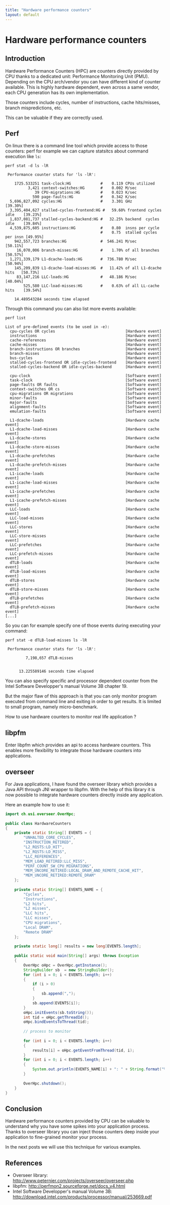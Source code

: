 ```yaml
---
title: "Hardware performance counters"
layout: default
---
```


# Hardware performance counters
## Introduction
Hardware Performance Counters (HPC) are counters directly provided by CPU thanks to a dedicated unit: Performance Monitoring Unit (PMU).
Depending on the CPU arch/vendor you can have different kind of counter available. This is highly hardware dependent, even across a same vendor, each CPU generation has its own implementation.

Those counters include cycles, number of instructions, cache hits/misses, branch mispredictions, etc.

This can be valuable if they are correctly used.

## Perf
On linux there is a command line tool which provide access to those counters: perf
for example we can capture statsitcs about command execution like `ls`:

```
perf stat -d ls -lR
```
```
 Performance counter stats for 'ls -lR':

    1725.533251 task-clock:HG             #    0.119 CPUs utilized
          3,421 context-switches:HG       #    0.002 M/sec
             39 CPU-migrations:HG         #    0.023 K/sec
            590 page-faults:HG            #    0.342 K/sec
  5,696,827,092 cycles:HG                 #    3.301 GHz                     [39.30%]
  3,395,404,627 stalled-cycles-frontend:HG #   59.60% frontend cycles idle    [39.23%]
  1,837,081,737 stalled-cycles-backend:HG #   32.25% backend  cycles idle    [39.84%]
  4,539,875,605 instructions:HG           #    0.80  insns per cycle
                                          #    0.75  stalled cycles per insn [49.95%]
    942,557,723 branches:HG               #  546.241 M/sec                   [50.11%]
     16,070,006 branch-misses:HG          #    1.70% of all branches         [50.57%]
  1,271,339,179 L1-dcache-loads:HG        #  736.780 M/sec                   [50.94%]
    145,209,839 L1-dcache-load-misses:HG  #   11.42% of all L1-dcache hits   [50.73%]
     83,147,216 LLC-loads:HG              #   48.186 M/sec                   [40.04%]
        525,580 LLC-load-misses:HG        #    0.63% of all LL-cache hits    [39.54%]

    14.489543284 seconds time elapsed
```

Through this command you can also list more events available:

```
perf list
```

```
List of pre-defined events (to be used in -e):
  cpu-cycles OR cycles                               [Hardware event]
  instructions                                       [Hardware event]
  cache-references                                   [Hardware event]
  cache-misses                                       [Hardware event]
  branch-instructions OR branches                    [Hardware event]
  branch-misses                                      [Hardware event]
  bus-cycles                                         [Hardware event]
  stalled-cycles-frontend OR idle-cycles-frontend    [Hardware event]
  stalled-cycles-backend OR idle-cycles-backend      [Hardware event]

  cpu-clock                                          [Software event]
  task-clock                                         [Software event]
  page-faults OR faults                              [Software event]
  context-switches OR cs                             [Software event]
  cpu-migrations OR migrations                       [Software event]
  minor-faults                                       [Software event]
  major-faults                                       [Software event]
  alignment-faults                                   [Software event]
  emulation-faults                                   [Software event]

  L1-dcache-loads                                    [Hardware cache event]
  L1-dcache-load-misses                              [Hardware cache event]
  L1-dcache-stores                                   [Hardware cache event]
  L1-dcache-store-misses                             [Hardware cache event]
  L1-dcache-prefetches                               [Hardware cache event]
  L1-dcache-prefetch-misses                          [Hardware cache event]
  L1-icache-loads                                    [Hardware cache event]
  L1-icache-load-misses                              [Hardware cache event]
  L1-icache-prefetches                               [Hardware cache event]
  L1-icache-prefetch-misses                          [Hardware cache event]
  LLC-loads                                          [Hardware cache event]
  LLC-load-misses                                    [Hardware cache event]
  LLC-stores                                         [Hardware cache event]
  LLC-store-misses                                   [Hardware cache event]
  LLC-prefetches                                     [Hardware cache event]
  LLC-prefetch-misses                                [Hardware cache event]
  dTLB-loads                                         [Hardware cache event]
  dTLB-load-misses                                   [Hardware cache event]
  dTLB-stores                                        [Hardware cache event]
  dTLB-store-misses                                  [Hardware cache event]
  dTLB-prefetches                                    [Hardware cache event]
  dTLB-prefetch-misses                               [Hardware cache event]
[...]
```
So you can for example specify one of those events during executing your command:

```
perf stat -e dTLB-load-misses ls -lR
```
```
 Performance counter stats for 'ls -lR':

         7,198,657 dTLB-misses


      13.225589146 seconds time elapsed
```
You can also specify specific and processor dependent counter from the Intel Software Developper's manual Volume 3B chapter 19.

But the major flaw of this approach is that you can only monitor program executed from command line and exiting in order to get results. It is limited to small program, namely micro-benchmark.

How to use hardware counters to monitor real life application ?

## libpfm
Enter libpfm which provides an api to access hardware counters. This enables more flexibility to integrate those hardware counters into applications.

## overseer
For Java applications, I have found the overseer library which provides a Java API through JNI wrapper to libpfm.
With the help of this library it is now possible to integrate hardware counters directly inside any application.

Here an example how to use it:
```java
import ch.usi.overseer.OverHpc;
 
public class HardwareCounters
{
    private static String[] EVENTS = {
        "UNHALTED_CORE_CYCLES",
        "INSTRUCTION_RETIRED",
        "L2_RQSTS:LD_HIT",
        "L2_RQSTS:LD_MISS",
        "LLC_REFERENCES",
        "MEM_LOAD_RETIRED:LLC_MISS",
        "PERF_COUNT_SW_CPU_MIGRATIONS",
        "MEM_UNCORE_RETIRED:LOCAL_DRAM_AND_REMOTE_CACHE_HIT",
        "MEM_UNCORE_RETIRED:REMOTE_DRAM"
    };
     
    private static String[] EVENTS_NAME = {
        "Cycles",
        "Instructions",
        "L2 hits",
        "L2 misses",
        "LLC hits",
        "LLC misses",
        "CPU migrations",
        "Local DRAM",
        "Remote DRAM"
    };
     
    private static long[] results = new long[EVENTS.length];
 
    public static void main(String[] args) throws Exception
    {
        OverHpc oHpc = OverHpc.getInstance();
        StringBuilder sb  = new StringBuilder();
        for (int i = 0; i < EVENTS.length; i++)
        {
            if (i > 0)
            {
                sb.append(",");
            }
            sb.append(EVENTS[i]);
        }
        oHpc.initEvents(sb.toString());       
        int tid = oHpc.getThreadId();
        oHpc.bindEventsToThread(tid);
         
        // process to monitor
         
        for (int i = 0; i < EVENTS.length; i++)
        {
            results[i] = oHpc.getEventFromThread(tid, i);
        }
        for (int i = 0; i < EVENTS.length; i++)
        {
            System.out.println(EVENTS_NAME[i] + ": " + String.format("%,d", results[i]));
        }
         
        OverHpc.shutdown();
    }
}
```
## Conclusion
Hardware performance counters provided by CPU can be valuable to understand why you have some spikes into your application process. Thanks to overseer library you can inject those counters deep inside your application to fine-grained monitor your process.

In the next posts we will use this technique for various examples.

## References
* Overseer library: http://www.peternier.com/projects/overseer/overseer.php
* libpfm: http://perfmon2.sourceforge.net/docs_v4.html
* Intel Software Developper's manual Volume 3B: http://download.intel.com/products/processor/manual/253669.pdf
